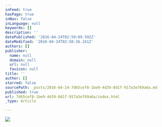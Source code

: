 ```yaml
---
inFeed: true
hasPage: true
inNav: false
inLanguage: null
keywords: []
description: ''
datePublished: '2016-04-24T02:59:09.592Z'
dateModified: '2016-04-24T02:58:36.161Z'
authors: []
publisher:
  name: null
  domain: null
  url: null
  favicon: null
title: ''
author: []
starred: false
sourcePath: _posts/2016-04-24-7d65cef8-1be9-4d39-8d1f-917a3e769a6a.md
published: true
url: 7d65cef8-1be9-4d39-8d1f-917a3e769a6a/index.html
_type: Article

---
```

![](https://the-grid-user-content.s3-us-west-2.amazonaws.com/61bc4dda-6dff-4405-8020-2e291d11b85b.jpg)